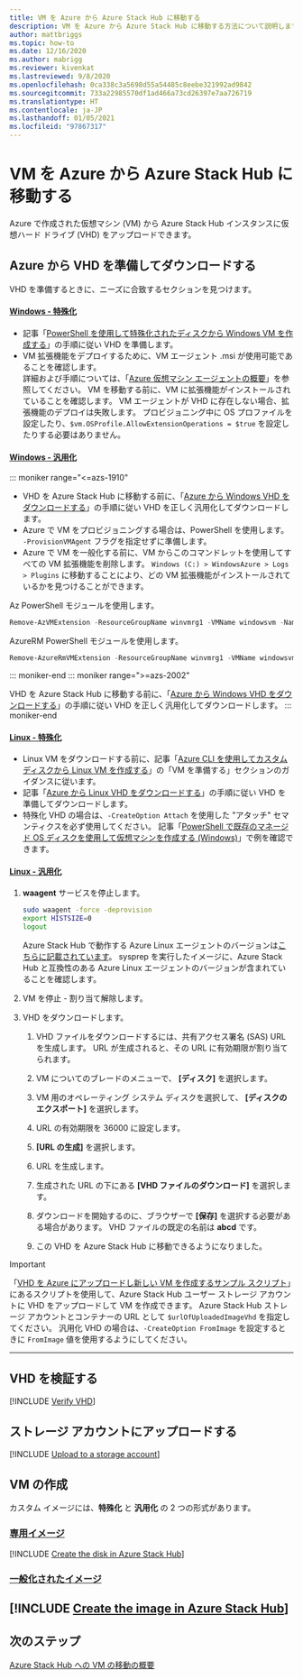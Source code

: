```yaml
---
title: VM を Azure から Azure Stack Hub に移動する
description: VM を Azure から Azure Stack Hub に移動する方法について説明します。
author: mattbriggs
ms.topic: how-to
ms.date: 12/16/2020
ms.author: mabrigg
ms.reviewer: kivenkat
ms.lastreviewed: 9/8/2020
ms.openlocfilehash: 0ca338c3a5698d55a54485c8eebe321992ad9842
ms.sourcegitcommit: 733a22985570df1ad466a73cd26397e7aa726719
ms.translationtype: HT
ms.contentlocale: ja-JP
ms.lasthandoff: 01/05/2021
ms.locfileid: "97867317"
---
```

# <a name="move-a-vm-from-azure-to-azure-stack-hub"></a>VM を Azure から Azure Stack Hub に移動する

Azure で作成された仮想マシン (VM) から Azure Stack Hub インスタンスに仮想ハード ドライブ (VHD) をアップロードできます。

## <a name="prepare-and-download-your-vhd-from-azure"></a>Azure から VHD を準備してダウンロードする

VHD を準備するときに、ニーズに合致するセクションを見つけます。

#### <a name="windows---specialized"></a>[Windows - 特殊化](#tab/win-spec)

- 記事「[PowerShell を使用して特殊化されたディスクから Windows VM を作成する](/azure/virtual-machines/windows/create-vm-specialized#prepare-the-vm)」の手順に従い VHD を準備します。
- VM 拡張機能をデプロイするために、VM エージェント .msi が使用可能であることを確認します。  
  詳細および手順については、「[Azure 仮想マシン エージェントの概要](/azure/virtual-machines/extensions/agent-windows)」を参照してください。 VM を移動する前に、VM に拡張機能がインストールされていることを確認します。 VM エージェントが VHD に存在しない場合、拡張機能のデプロイは失敗します。 プロビジョニング中に OS プロファイルを設定したり、`$vm.OSProfile.AllowExtensionOperations = $true` を設定したりする必要はありません。

#### <a name="windows---generalized"></a>[Windows - 汎用化](#tab/win-gen)

::: moniker range="<=azs-1910"
- VHD を Azure Stack Hub に移動する前に、「[Azure から Windows VHD をダウンロードする](/azure/virtual-machines/windows/download-vhd)」の手順に従い VHD を正しく汎用化してダウンロードします。
- Azure で VM をプロビジョニングする場合は、PowerShell を使用します。 `-ProvisionVMAgent` フラグを指定せずに準備します。
- Azure で VM を一般化する前に、VM からこのコマンドレットを使用してすべての VM 拡張機能を削除します。 `Windows (C:) > WindowsAzure > Logs > Plugins` に移動することにより、どの VM 拡張機能がインストールされているかを見つけることができます。

Az PowerShell モジュールを使用します。

```powershell  
Remove-AzVMExtension -ResourceGroupName winvmrg1 -VMName windowsvm -Name "CustomScriptExtension"
```

AzureRM PowerShell モジュールを使用します。

```powershell  
Remove-AzureRmVMExtension -ResourceGroupName winvmrg1 -VMName windowsvm -Name "CustomScriptExtension"
```
::: moniker-end
::: moniker range=">=azs-2002"

VHD を Azure Stack Hub に移動する前に、「[Azure から Windows VHD をダウンロードする](/azure/virtual-machines/windows/download-vhd)」の手順に従い VHD を正しく汎用化してダウンロードします。
::: moniker-end

#### <a name="linux---specialized"></a>[Linux - 特殊化](#tab/lin-spec)

- Linux VM をダウンロードする前に、記事「[Azure CLI を使用してカスタム ディスクから Linux VM を作成する](/azure/virtual-machines/linux/upload-vhd#prepare-the-vm)」の「VM を準備する」セクションのガイダンスに従います。
- 記事「[Azure から Linux VHD をダウンロードする](/azure//virtual-machines/windows/download-vhd)」の手順に従い VHD を準備してダウンロードします。
- 特殊化 VHD の場合は、`-CreateOption Attach` を使用した "アタッチ" セマンティクスを必ず使用してください。 記事「[PowerShell で既存のマネージド OS ディスクを使用して仮想マシンを作成する (Windows)](/azure/virtual-machines/scripts/virtual-machines-powershell-sample-create-vm-from-managed-os-disks)」で例を確認できます。

#### <a name="linux---generalized"></a>[Linux - 汎用化](#tab/lin-gen)

1. **waagent** サービスを停止します。

   ```bash
   sudo waagent -force -deprovision
   export HISTSIZE=0
   logout
   ```

   Azure Stack Hub で動作する Azure Linux エージェントのバージョンは[こちらに記載されています](../operator/azure-stack-linux.md#azure-linux-agent)。 sysprep を実行したイメージに、Azure Stack Hub と互換性のある Azure Linux エージェントのバージョンが含まれていることを確認します。

2. VM を停止 - 割り当て解除します。

3. VHD をダウンロードします。

   1. VHD ファイルをダウンロードするには、共有アクセス署名 (SAS) URL を生成します。 URL が生成されると、その URL に有効期限が割り当てられます。

   1. VM についてのブレードのメニューで、 **[ディスク]** を選択します。

   1. VM 用のオペレーティング システム ディスクを選択して、 **[ディスクのエクスポート]** を選択します。

   1. URL の有効期限を 36000 に設定します。

   1. **[URL の生成]** を選択します。

   1. URL を生成します。

   1. 生成された URL の下にある **[VHD ファイルのダウンロード]** を選択します。

   1. ダウンロードを開始するのに、ブラウザーで **[保存]** を選択する必要がある場合があります。 VHD ファイルの既定の名前は **abcd** です。

   1. この VHD を Azure Stack Hub に移動できるようになりました。

> [!IMPORTANT]  
> 「[VHD を Azure にアップロードし新しい VM を作成するサンプル スクリプト](/azure/virtual-machines/scripts/virtual-machines-windows-powershell-upload-generalized-script)」にあるスクリプトを使用して、Azure Stack Hub ユーザー ストレージ アカウントに VHD をアップロードして VM を作成できます。 Azure Stack Hub ストレージ アカウントとコンテナーの URL として `$urlOfUploadedImageVhd` を指定してください。 汎用化 VHD の場合は、`-CreateOption FromImage` を設定するときに `FromImage` 値を使用するようにしてください。

---

## <a name="verify-your-vhd"></a>VHD を検証する

[!INCLUDE [Verify VHD](../includes/user-compute-verify-vhd.md)]

## <a name="upload-to-a-storage-account"></a>ストレージ アカウントにアップロードする

[!INCLUDE [Upload to a storage account](../includes/user-compute-upload-vhd.md)]

## <a name="create-the-vm"></a>VM の作成

カスタム イメージには、**特殊化** と **汎用化** の 2 つの形式があります。

### <a name="specialized"></a>[専用イメージ](#tab/create-vm-spec)

[!INCLUDE [Create the disk in Azure Stack Hub](../includes/user-compute-create-disk.md)]

### <a name="generalized"></a>[一般化されたイメージ](#tab/create-vm-gen)

[!INCLUDE [Create the image in Azure Stack Hub](../includes/user-compute-create-image.md)]
---
## <a name="next-steps"></a>次のステップ

[Azure Stack Hub への VM の移動の概要](vm-move-overview.md)
